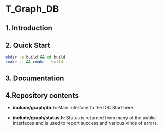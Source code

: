 # T_Graph_DB


## 1. Introduction


## 2. Quick Start
```bash
mkdir -p build && cd build
cmake .. && cmake --build .
```

## 3. Documentation

## 4.Repository contents

* **include/graph/db.h**: Main interface to the DB: Start here.

* **include/graph/status.h**: Status is returned from many of the public interfaces and is used to report success and various kinds of errors.
